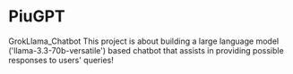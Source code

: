 # PiuGPT
GrokLlama_Chatbot  This project is about building a large language model ('llama-3.3-70b-versatile') based chatbot that assists in providing possible responses to users' queries!
